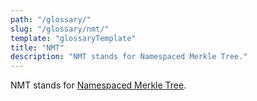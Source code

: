```yaml
---
path: "/glossary/"
slug: "/glossary/nmt/"
template: "glossaryTemplate"
title: "NMT"
description: "NMT stands for Namespaced Merkle Tree."
---
```


NMT stands for [Namespaced Merkle Tree](https://docs.celestia.org/concepts/how-celestia-works/data-availability-layer/#namespaced-merkle-trees-nmts).